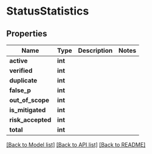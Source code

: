# StatusStatistics

## Properties
Name | Type | Description | Notes
------------ | ------------- | ------------- | -------------
**active** | **int** |  | 
**verified** | **int** |  | 
**duplicate** | **int** |  | 
**false_p** | **int** |  | 
**out_of_scope** | **int** |  | 
**is_mitigated** | **int** |  | 
**risk_accepted** | **int** |  | 
**total** | **int** |  | 

[[Back to Model list]](../README.md#documentation-for-models) [[Back to API list]](../README.md#documentation-for-api-endpoints) [[Back to README]](../README.md)


